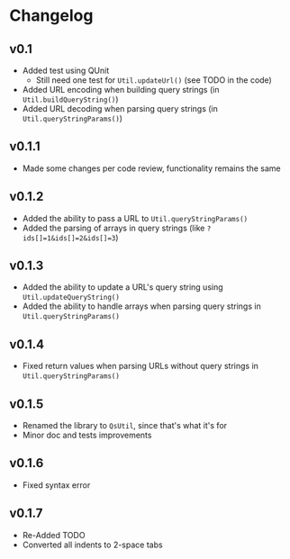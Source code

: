 Changelog
=========

## v0.1

- Added test using QUnit
  - Still need one test for `Util.updateUrl()` (see TODO in the code)
- Added URL encoding when building query strings (in `Util.buildQueryString()`)
- Added URL decoding when parsing query strings (in `Util.queryStringParams()`)

## v0.1.1

- Made some changes per code review, functionality remains the same

## v0.1.2

- Added the ability to pass a URL to `Util.queryStringParams()`
- Added the parsing of arrays in query strings (like `?ids[]=1&ids[]=2&ids[]=3`)

## v0.1.3

- Added the ability to update a URL's query string using `Util.updateQueryString()`
- Added the ability to handle arrays when parsing query strings in `Util.queryStringParams()`

## v0.1.4

- Fixed return values when parsing URLs without query strings in `Util.queryStringParams()`

## v0.1.5

- Renamed the library to `QsUtil`, since that's what it's for
- Minor doc and tests improvements

## v0.1.6

- Fixed syntax error

## v0.1.7

- Re-Added TODO
- Converted all indents to 2-space tabs
